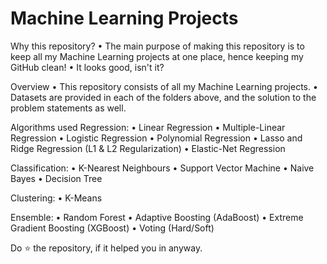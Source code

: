 # Machine Learning Projects

Why this repository?
• The main purpose of making this repository is to keep all my Machine Learning projects at one place, hence keeping my GitHub clean!
• It looks good, isn't it?

Overview
• This repository consists of all my Machine Learning projects.
• Datasets are provided in each of the folders above, and the solution to the problem statements as well.

Algorithms used
Regression:
• Linear Regression
• Multiple-Linear Regression
• Logistic Regression
• Polynomial Regression
• Lasso and Ridge Regression (L1 & L2 Regularization)
• Elastic-Net Regression

Classification:
• K-Nearest Neighbours
• Support Vector Machine
• Naive Bayes
• Decision Tree

Clustering:
• K-Means

Ensemble:
• Random Forest
• Adaptive Boosting (AdaBoost)
• Extreme Gradient Boosting (XGBoost)
• Voting (Hard/Soft)

Do ⭐ the repository, if it helped you in anyway.
